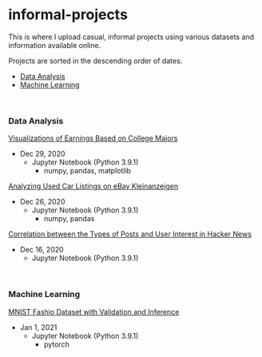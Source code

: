 # informal-projects
This is where I upload casual, informal projects using various datasets and information available online.

Projects are sorted in the descending order of dates.
- [Data Analysis](###data-analysis)
- [Machine Learning](###machine-learning)

&nbsp;
### Data Analysis

[Visualizations of Earnings Based on College Majors](https://github.com/chan030609/informal-projects/blob/main/earnings-based-on-majors/earnings-based-on-majors.ipynb)
- Dec 29, 2020
  - Jupyter Notebook (Python 3.9.1)
    - numpy, pandas, matplotlib

[Analyzing Used Car Listings on eBay Kleinanzeigen](https://github.com/chan030609/practice-projects/blob/main/ebay-car-sales-analysis/ebay-car-sales-analysis.ipynb)
- Dec 26, 2020
  - Jupyter Notebook (Python 3.9.1)
      - numpy, pandas

[Correlation between the Types of Posts and User Interest in Hacker News](https://github.com/chan030609/practice-projects/blob/main/hackernews-post-analysis/hacker-news-post-analysis.ipynb) 
- Dec 16, 2020
  - Jupyter Notebook (Python 3.9.1)

&nbsp;
### Machine Learning

[MNIST Fashio Dataset with Validation and Inference](https://github.com/chan030609/informal-projects/blob/main/mnist-fashion-validation/mnist-fashion-validation.ipynb)
- Jan 1, 2021
  - Jupyter Notebook (Python 3.9.1)
    - pytorch